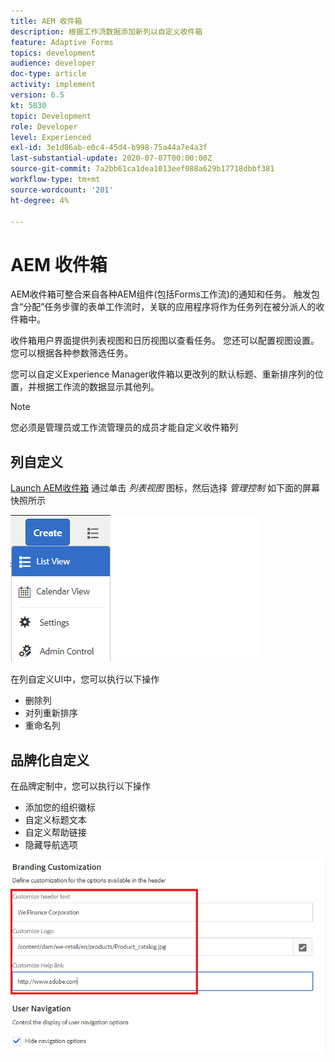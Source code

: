 ```yaml
---
title: AEM 收件箱
description: 根据工作流数据添加新列以自定义收件箱
feature: Adaptive Forms
topics: development
audience: developer
doc-type: article
activity: implement
version: 6.5
kt: 5830
topic: Development
role: Developer
level: Experienced
exl-id: 3e1d86ab-e0c4-45d4-b998-75a44a7e4a3f
last-substantial-update: 2020-07-07T00:00:00Z
source-git-commit: 7a2bb61ca1dea1013eef088a629b17718dbbf381
workflow-type: tm+mt
source-wordcount: '201'
ht-degree: 4%

---
```


# AEM 收件箱

AEM收件箱可整合来自各种AEM组件(包括Forms工作流)的通知和任务。 触发包含“分配”任务步骤的表单工作流时，关联的应用程序将作为任务列在被分派人的收件箱中。

收件箱用户界面提供列表视图和日历视图以查看任务。 您还可以配置视图设置。 您可以根据各种参数筛选任务。

您可以自定义Experience Manager收件箱以更改列的默认标题、重新排序列的位置，并根据工作流的数据显示其他列。

>[!NOTE]
>
>您必须是管理员或工作流管理员的成员才能自定义收件箱列

## 列自定义

[Launch AEM收件箱](http://localhost:4502/aem/inbox)
通过单击 _列表视图_ 图标，然后选择 _管理控制_ 如下面的屏幕快照所示

![管理控制](assets/open-customization.png)

在列自定义UI中，您可以执行以下操作

* 删除列
* 对列重新排序
* 重命名列

## 品牌化自定义

在品牌定制中，您可以执行以下操作

* 添加您的组织徽标
* 自定义标题文本
* 自定义帮助链接
* 隐藏导航选项

![收件箱品牌化](assets/branding-customization.PNG)
